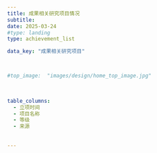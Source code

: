 ```yaml
---
title: 成果相关研究项目情况
subtitle:   
date: 2025-03-24
#type: landing
type: achievement_list

data_key: "成果相关研究项目"



#top_image:  "images/design/home_top_image.jpg"

 
 
table_columns: 
  - 立项时间
  - 项目名称
  - 等级
  - 来源
    
 
---
```






